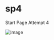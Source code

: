 # sp4
 Start Page Attempt 4

![image](https://user-images.githubusercontent.com/107685698/180616993-0f93fd7d-b230-4fb6-8ce4-5e9ec53a7889.png)
